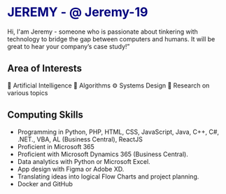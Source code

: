 # <span style="color:#000080;">JEREMY - @ Jeremy-19</span>

Hi, I'am Jeremy - someone who is passionate about tinkering with technology to bridge the gap between computers and humans. It will be great to hear your company’s case study!” 

## Area of Interests
🤖 Artificial Intelligence
🔢 Algorithms
⚙️ Systems Design
📖 Research on various topics

## Computing Skills
<ul>
    <li>
        Programming in Python, PHP, HTML, CSS, JavaScript, Java, C++, C#, .NET., VBA, AL (Business Central), ReactJS 
    </li>
    <li>
        Proficient in Microsoft 365  
    </li>
    <li>
        Proficient with Microsoft Dynamics 365 (Business Central). 
    </li>
    <li>
        Data analytics with Python or Microsoft Excel. 
    </li>
    <li>
        App design with Figma or Adobe XD. 
    </li>
    <li>
        Translating ideas into logical Flow Charts and project planning. 
    </li>
    <li>
        Docker and GitHub 
    </li>
</ul>